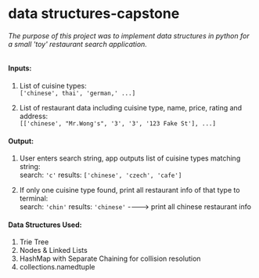 # data structures-capstone

###### The purpose of this project was to implement data structures in python for a small 'toy' restaurant search application.

#### Inputs: 
1. List of cuisine types: \
`['chinese', thai', 'german,' ...]`

2. List of restaurant data including cuisine type, name, price, rating and address: \
`[['chinese', "Mr.Wong's", '3', '3', '123 Fake St'], ...]`

#### Output:
1. User enters search string, app outputs list of cuisine types matching string: \
search: `'c'`		results: `['chinese', 'czech', 'cafe']`

2. If only one cuisine type found, print all restaurant info of that type to terminal: \
search: `'chin'`	results: `'chinese'`  ---->  print all chinese restaurant info

#### Data Structures Used:
1. Trie Tree
2. Nodes & Linked Lists
3. HashMap with Separate Chaining for collision resolution
4. collections.namedtuple 

